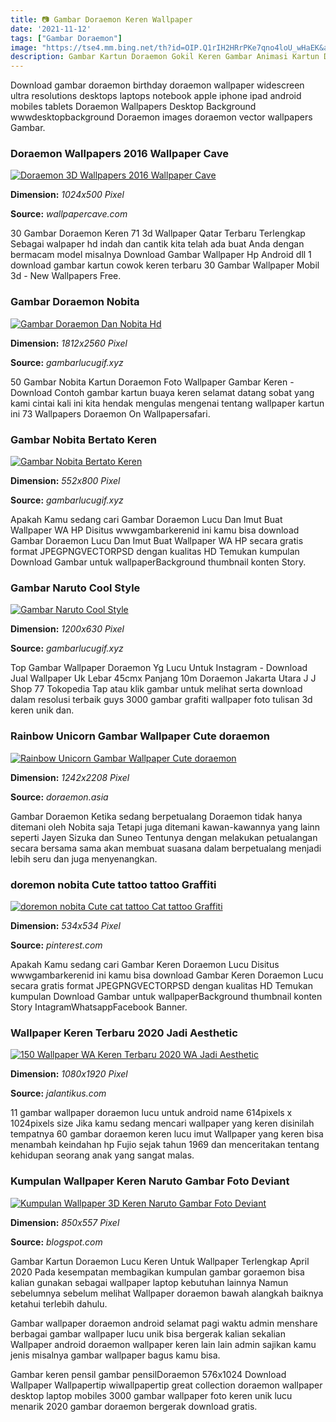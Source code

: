 ```yaml
---
title: 📷 Gambar Doraemon Keren Wallpaper
date: '2021-11-12'
tags: ["Gambar Doraemon"]
image: "https://tse4.mm.bing.net/th?id=OIP.Q1rIH2HRrPKe7qno4loU_wHaEK&amp;pid=15.1"
description: Gambar Kartun Doraemon Gokil Keren Gambar Animasi Kartun Download Now Kartun Domba Gambar Unduh Gratis Grafik 713654224 Format Gambar Download Now Gambar Hew
---
```




Download gambar doraemon birthday doraemon wallpaper widescreen ultra resolutions desktops laptops notebook apple iphone ipad android mobiles tablets Doraemon Wallpapers Desktop Background wwwdesktopbackground Doraemon images doraemon vector wallpapers Gambar.



### Doraemon Wallpapers 2016 Wallpaper Cave

[![Doraemon 3D Wallpapers 2016  Wallpaper Cave](http://wallpapercave.com/wp/wc1673687.jpg)](http://wallpapercave.com/wp/wc1673687.jpg)


**Dimension:** _1024x500 Pixel_ 

**Source:** _wallpapercave.com_ 


30 Gambar Doraemon Keren 71 3d Wallpaper Qatar Terbaru Terlengkap Sebagai walpaper hd indah dan cantik kita telah ada buat Anda dengan bermacam model misalnya Download Gambar Wallpaper Hp Android dll 1 download gambar kartun cowok keren terbaru 30 Gambar Wallpaper Mobil 3d - New Wallpapers Free.


### Gambar Doraemon Nobita

[![Gambar Doraemon Dan Nobita Hd](https://www.gambarlucugif.xyz/wp-content/uploads/2020/05/Download-Free-png-ArtStation-Nobita-Doraemon-Von-Vincent-...-scaled.jpg)](https://www.gambarlucugif.xyz/wp-content/uploads/2020/05/Download-Free-png-ArtStation-Nobita-Doraemon-Von-Vincent-...-scaled.jpg)


**Dimension:** _1812x2560 Pixel_ 

**Source:** _gambarlucugif.xyz_ 


50 Gambar Nobita Kartun Doraemon Foto Wallpaper Gambar Keren - Download Contoh gambar kartun buaya keren selamat datang sobat yang kami cintai kali ini kita hendak mengulas mengenai tentang wallpaper kartun ini 73 Wallpapers Doraemon On Wallpapersafari.


### Gambar Nobita Bertato Keren

[![Gambar Nobita Bertato Keren](https://www.gambarlucugif.xyz/wp-content/uploads/2020/05/Doraemonde-and-nobita....-Doraemon-wallpapers-Doraemon-cartoon-...-1.jpg)](https://www.gambarlucugif.xyz/wp-content/uploads/2020/05/Doraemonde-and-nobita....-Doraemon-wallpapers-Doraemon-cartoon-...-1.jpg)


**Dimension:** _552x800 Pixel_ 

**Source:** _gambarlucugif.xyz_ 


Apakah Kamu sedang cari Gambar Doraemon Lucu Dan Imut Buat Wallpaper WA HP Disitus wwwgambarkerenid ini kamu bisa download Gambar Doraemon Lucu Dan Imut Buat Wallpaper WA HP secara gratis format JPEGPNGVECTORPSD dengan kualitas HD Temukan kumpulan Download Gambar untuk wallpaperBackground thumbnail konten Story.


### Gambar Naruto Cool Style

[![Gambar Naruto Cool Style](https://www.gambarlucugif.xyz/wp-content/uploads/2020/05/25-Wallpaper-Naruto-Gambar-Kartun-Naruto-Keren-di-2020-Kartun-...-1.jpg)](https://www.gambarlucugif.xyz/wp-content/uploads/2020/05/25-Wallpaper-Naruto-Gambar-Kartun-Naruto-Keren-di-2020-Kartun-...-1.jpg)


**Dimension:** _1200x630 Pixel_ 

**Source:** _gambarlucugif.xyz_ 


Top Gambar Wallpaper Doraemon Yg Lucu Untuk Instagram - Download Jual Wallpaper Uk Lebar 45cmx Panjang 10m Doraemon Jakarta Utara J J Shop 77 Tokopedia Tap atau klik gambar untuk melihat serta download dalam resolusi terbaik guys 3000 gambar grafiti wallpaper foto tulisan 3d keren unik dan.


### Rainbow Unicorn Gambar Wallpaper Cute doraemon

[![Rainbow Unicorn Gambar Wallpaper Cute  doraemon](https://i.pinimg.com/originals/9a/08/1e/9a081e3113649982cfecc8b9021052b0.png)](https://i.pinimg.com/originals/9a/08/1e/9a081e3113649982cfecc8b9021052b0.png)


**Dimension:** _1242x2208 Pixel_ 

**Source:** _doraemon.asia_ 


Gambar Doraemon Ketika sedang berpetualang Doraemon tidak hanya ditemani oleh Nobita saja Tetapi juga ditemani kawan-kawannya yang lainn seperti Jayen Sizuka dan Suneo Tentunya dengan melakukan petualangan secara bersama sama akan membuat suasana dalam berpetualang menjadi lebih seru dan juga menyenangkan.


### doremon nobita Cute tattoo tattoo Graffiti 

[![doremon nobita  Cute cat tattoo Cat tattoo Graffiti ](https://i.pinimg.com/736x/a5/8c/13/a58c13cc2c3914cc7619188dcd5c335f.jpg)](https://i.pinimg.com/736x/a5/8c/13/a58c13cc2c3914cc7619188dcd5c335f.jpg)


**Dimension:** _534x534 Pixel_ 

**Source:** _pinterest.com_ 


Apakah Kamu sedang cari Gambar Keren Doraemon Lucu Disitus wwwgambarkerenid ini kamu bisa download Gambar Keren Doraemon Lucu secara gratis format JPEGPNGVECTORPSD dengan kualitas HD Temukan kumpulan Download Gambar untuk wallpaperBackground thumbnail konten Story IntagramWhatsappFacebook Banner.


###  Wallpaper Keren Terbaru 2020 Jadi Aesthetic 

[![150 Wallpaper WA Keren  Terbaru 2020  WA Jadi Aesthetic ](https://assets.jalantikus.com/assets/cache/0/0/userfiles/2020/02/26/wallpaper-keren-3d-whatsapp-960d2.jpg)](https://assets.jalantikus.com/assets/cache/0/0/userfiles/2020/02/26/wallpaper-keren-3d-whatsapp-960d2.jpg)


**Dimension:** _1080x1920 Pixel_ 

**Source:** _jalantikus.com_ 


11 gambar wallpaper doraemon lucu untuk android name 614pixels x 1024pixels size Jika kamu sedang mencari wallpaper yang keren disinilah tempatnya 60 gambar doraemon keren lucu imut Wallpaper yang keren bisa menambah keindahan hp Fujio sejak tahun 1969 dan menceritakan tentang kehidupan seorang anak yang sangat malas.


### Kumpulan Wallpaper Keren Naruto Gambar Foto Deviant 

[![Kumpulan Wallpaper 3D Keren Naruto Gambar Foto Deviant ](http://3.bp.blogspot.com/-qBMq2FhaNOc/VcUygO1UjRI/AAAAAAAABOU/tg_tTob1opk/s1600/naruto%2Bkecil%2Bkeren.jpg)](http://3.bp.blogspot.com/-qBMq2FhaNOc/VcUygO1UjRI/AAAAAAAABOU/tg_tTob1opk/s1600/naruto%2Bkecil%2Bkeren.jpg)


**Dimension:** _850x557 Pixel_ 

**Source:** _blogspot.com_ 



Gambar Kartun Doraemon Lucu Keren Untuk Wallpaper Terlengkap April 2020 Pada kesempatan membagikan kumpulan gambar goraemon bisa kalian gunakan sebagai wallpaper laptop kebutuhan lainnya Namun sebelumnya sebelum melihat Wallpaper doraemon bawah alangkah baiknya ketahui terlebih dahulu.


Gambar wallpaper doraemon android selamat pagi waktu admin menshare berbagai gambar wallpaper lucu unik bisa bergerak kalian sekalian Wallpaper android doraemon wallpaper keren lain lain admin sajikan kamu jenis misalnya gambar wallpaper bagus kamu bisa.


Gambar keren pensil gambar pensilDoraemon 576x1024 Download Wallpaper Wallpapertip wiwallpapertip great collection doraemon wallpaper desktop laptop mobiles 3000 gambar wallpaper foto keren unik lucu menarik 2020 gambar doraemon bergerak download gratis.




